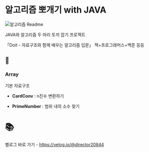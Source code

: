 # 알고리즘 뽀개기 with JAVA


![알고리즘 Readme](https://user-images.githubusercontent.com/68185554/233309400-ac6102e5-139a-44b0-88b1-301f196b0672.png)


JAVA와 알고리즘 두 마리 토끼 잡기 프로젝트

「Doit - 자료구조와 함께 배우는 알고리즘 입문」 책+프로그래머스+백준 등등



## 📑

### Array

기본 자료구조

- **CardConv** : n진수 변환하기

- **PrimeNumber** : 범위 내의 소수 찾기



# 📚

벨로그 바로 가기 - https://velog.io/@director20844
